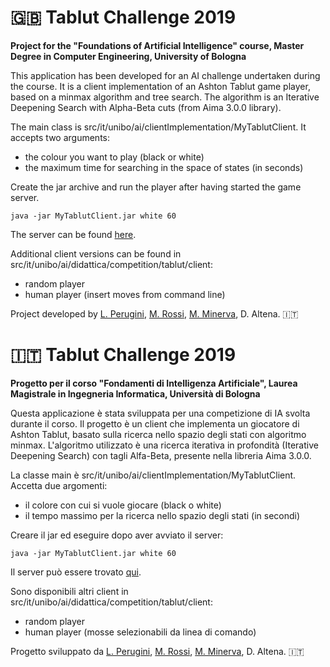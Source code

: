 # :uk: Tablut Challenge 2019

**Project for the "Foundations of Artificial Intelligence" course, Master Degree in Computer Engineering, University of Bologna**


This application has been developed for an AI challenge undertaken during the course.
It is a client implementation of an Ashton Tablut game player, based on a minmax algorithm and tree search.
The algorithm is an Iterative Deepening Search with Alpha-Beta cuts (from Aima 3.0.0 library).


The main class is src/it/unibo/ai/clientImplementation/MyTablutClient. It accepts two arguments:
- the colour you want to play (black or white)
- the maximum time for searching in the space of states (in seconds)


Create the jar archive and run the player after having started the game server.
```
java -jar MyTablutClient.jar white 60
```


The server can be found [here](https://github.com/AGalassi/TablutCompetition).


Additional client versions can be found in src/it/unibo/ai/didattica/competition/tablut/client:
- random player
- human player (insert moves from command line)


Project developed by [L. Perugini](https://github.com/leonardoperu), [M. Rossi](https://github.com/smartisrossi), [M. Minerva](https://github.com/mminerva), D. Altena. :it:


# :it: Tablut Challenge 2019

**Progetto per il corso "Fondamenti di Intelligenza Artificiale", Laurea Magistrale in Ingegneria Informatica, Università di Bologna**


Questa applicazione è stata sviluppata per una competizione di IA svolta durante il corso.
Il progetto è un client che implementa un giocatore di Ashton Tablut, basato sulla ricerca nello spazio degli stati con algoritmo minmax. L'algoritmo utilizzato è una ricerca iterativa in profondità (Iterative Deepening Search) con tagli Alfa-Beta, presente nella libreria Aima 3.0.0.


La classe main è src/it/unibo/ai/clientImplementation/MyTablutClient. Accetta due argomenti:
- il colore con cui si vuole giocare (black o white)
- il tempo massimo per la ricerca nello spazio degli stati (in secondi)


Creare il jar ed eseguire dopo aver avviato il server:
```
java -jar MyTablutClient.jar white 60
```


Il server può essere trovato [qui](https://github.com/AGalassi/TablutCompetition).


Sono disponibili altri client in src/it/unibo/ai/didattica/competition/tablut/client:
- random player
- human player (mosse selezionabili da linea di comando)


Progetto sviluppato da [L. Perugini](https://github.com/leonardoperu), [M. Rossi](https://github.com/smartisrossi), [M. Minerva](https://github.com/mminerva), D. Altena. :it:


